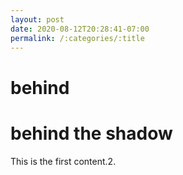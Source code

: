```yaml
---
layout: post
date: 2020-08-12T20:28:41-07:00
permalink: /:categories/:title
---
```


# behind

# behind the shadow

This is the first content.2.